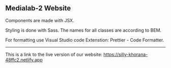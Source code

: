 ## Medialab-2 Website

Components are made with JSX.

Styling is done with Sass.
The names for all classes are according to BEM.

For formatting use Visual Studio code Extenstion: Prettier - Code Formatter.

---

This is a link to the live version of our website: https://silly-khorana-48ffc2.netlify.app
